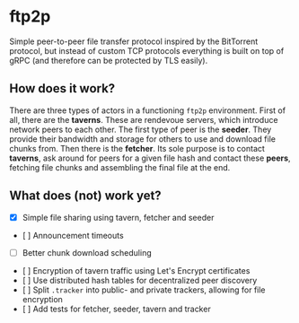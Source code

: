 # ftp2p

Simple peer-to-peer file transfer protocol inspired by the BitTorrent protocol, but instead of custom TCP protocols everything is built on top of gRPC (and therefore can be protected by TLS easily).

## How does it work?

There are three types of actors in a functioning `ftp2p` environment. First of all, there are the **taverns**. These are rendevoue servers, which introduce network peers to each other. The first type of peer is the **seeder**. They provide their bandwidth and storage for others to use and download file chunks from. Then there is the **fetcher**. Its sole purpose is to contact **taverns**, ask around for peers for a given file hash and contact these **peers**, fetching file chunks and assembling the final file at the end.

## What does (not) work yet?

* [x] Simple file sharing using tavern, fetcher and seeder
* [ ] Announcement timeouts
* [ ] Better chunk download scheduling
* [ ] Encryption of tavern traffic using Let's Encrypt certificates
* [ ] Use distributed hash tables for decentralized peer discovery
* [ ] Split `.tracker` into public- and private trackers, allowing for file encryption
* [ ] Add tests for fetcher, seeder, tavern and tracker